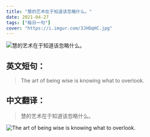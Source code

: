 ```yaml
---
title: "慧的艺术在于知道该忽略什么。"
date: 2021-04-27
tags: ["每日一句"]
cover: "https://i.imgur.com/3JHOqHC.jpg"
---
```


![慧的艺术在于知道该忽略什么。](https://i.imgur.com/7B4aAro.jpg)

## 英文短句：
> The art of being wise is knowing what to overlook.

<!--more-->

## 中文翻译：
> 慧的艺术在于知道该忽略什么。

![The art of being wise is knowing what to overlook.](https://i.imgur.com/Z1nchKc.jpg)

